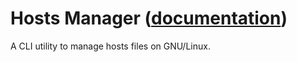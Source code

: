 
# Hosts Manager ([documentation](https://pythoncliapplications.gitlab.io/CLIApplicationsManager/includes/HostsManager/index.html))

A CLI utility to manage hosts files on GNU/Linux.
